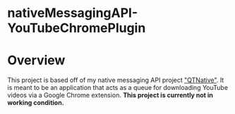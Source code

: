 # nativeMessagingAPI-YouTubeChromePlugin

<h1>Overview</h1>
This project is based off of my native messaging API project <a href="https://github.com/PaulBenMarsh/nativeMessagingAPI-QTNative">"QTNative"</a>.
It is meant to be an application that acts as a queue for downloading YouTube videos via a Google Chrome extension.
<b>This project is currently not in working condition.</b>

